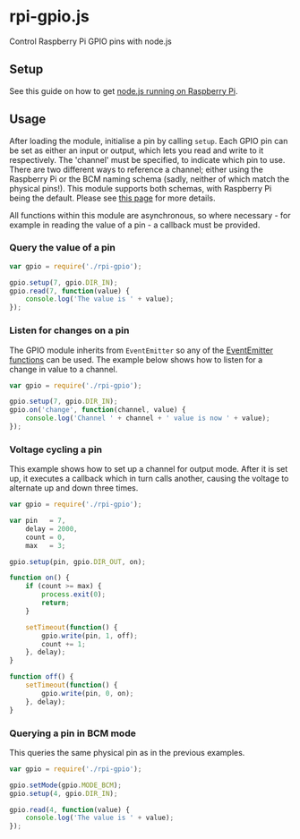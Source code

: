 rpi-gpio.js
==========


Control Raspberry Pi GPIO pins with node.js

## Setup
See this guide on how to get [node.js running on Raspberry Pi](http://elsmorian.com/post/23474168753/node-js-on-raspberry-pi).

## Usage
After loading the module, initialise a pin by calling `setup`. Each GPIO pin can be set as either an input or output, which lets you read and write to it respectively. The 'channel' must be specified, to indicate which pin to use. There are two different ways to reference a channel; either using the Raspberry Pi or the BCM naming schema (sadly, neither of which match the physical pins!). This module supports both schemas, with Raspberry Pi being the default. Please see [this page](http://elinux.org/RPi_Low-level_peripherals) for more details.

All functions within this module are asynchronous, so where necessary - for example in reading the value of a pin - a callback must be provided.

### Query the value of a pin
```js
var gpio = require('./rpi-gpio');

gpio.setup(7, gpio.DIR_IN);
gpio.read(7, function(value) {
    console.log('The value is ' + value);
});
```

### Listen for changes on a pin
The GPIO module inherits from `EventEmitter` so any of the [EventEmitter functions](http://nodejs.org/api/events.html) can be used. The example below shows how to listen for a change in value to a channel.
```js
var gpio = require('./rpi-gpio');

gpio.setup(7, gpio.DIR_IN);
gpio.on('change', function(channel, value) {
	console.log('Channel ' + channel + ' value is now ' + value);
});
```

### Voltage cycling a pin
This example shows how to set up a channel for output mode. After it is set up, it executes a callback which in turn calls another, causing the voltage to alternate up and down three times.
```js
var gpio = require('./rpi-gpio');

var pin   = 7,
    delay = 2000,
    count = 0,
    max   = 3;

gpio.setup(pin, gpio.DIR_OUT, on);

function on() {
    if (count >= max) {
        process.exit(0);
        return;
    }

    setTimeout(function() {
        gpio.write(pin, 1, off);
        count += 1;
    }, delay);
}

function off() {
    setTimeout(function() {
        gpio.write(pin, 0, on);
    }, delay);
}
```

### Querying a pin in BCM mode
This queries the same physical pin as in the previous examples.
```js
var gpio = require('./rpi-gpio');

gpio.setMode(gpio.MODE_BCM);
gpio.setup(4, gpio.DIR_IN);

gpio.read(4, function(value) {
    console.log('The value is ' + value);
});
```
